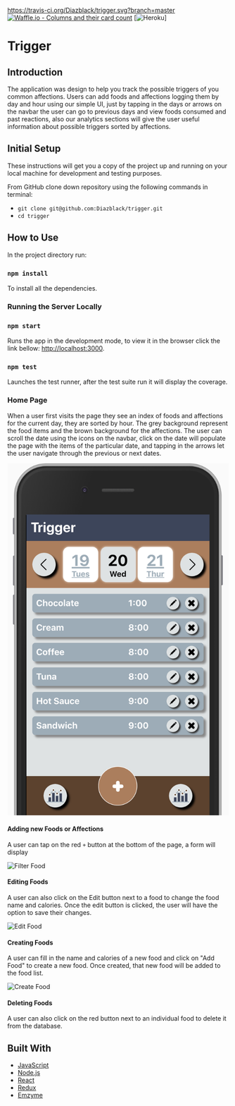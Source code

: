 https://travis-ci.org/Diazblack/trigger.svg?branch=master
[![Waffle.io - Columns and their card count](https://badge.waffle.io/prestonjarnagin/trigger_backend.svg?columns=all)](https://waffle.io/prestonjarnagin/trigger_backend)
[![Heroku](https://trigger-105.herokuapp.com/?app=heroku-badge)]

# Trigger

## Introduction
The application was design to help you track the possible triggers of you common affections. Users can add foods and affections logging them by day and hour using our simple UI, just by tapping in the days or arrows on the navbar the user can go to previous days and view foods consumed and past reactions, also our analytics sections will give the user useful information about possible triggers sorted by affections.    

## Initial Setup

These instructions will get you a copy of the project up and running on your local machine for development and testing purposes.

From GitHub clone down repository using the following commands in terminal:
* `git clone git@github.com:Diazblack/trigger.git`
* `cd trigger`

## How to Use

In the project directory run:

### `npm install`

To install all the dependencies.

### Running the Server Locally

### `npm start`

Runs the app in the development mode, to view it in the browser click the link bellow:
[http://localhost:3000](http://localhost:3000).


### `npm test`

Launches the test runner, after the test suite run it will display the coverage.

### Home Page

When a user first visits the page they see an index of foods and affections for the current day, they are sorted by hour. The grey background represent the food items and the brown background for the affections. The user can scroll the date using the icons on the navbar, click on the date will populate the page with the items of the particular date, and tapping in the arrows let the user navigate through the previous or next dates.  

![homepage](screenshots/home-page.png)

#### Adding new Foods or Affections
A user can tap on the red `+` button at the bottom of the page, a form will display 

![Filter Food](screenshots/FilterFood.png)

#### Editing Foods
A user can also click on the Edit button next to a food to change the food name and calories. Once the edit button is clicked, the user will have the option to save their changes.

![Edit Food](screenshots/editFoodInputFields.png)

#### Creating Foods
A user can fill in the name and calories of a new food and click on "Add Food" to create a new food.  Once created, that new food will be added to the food list.

![Create Food](screenshots/createFood.png)

#### Deleting Foods
A user can also click on the red button next to an individual food to delete it from the database.

## Built With

* [JavaScript](https://www.javascript.com/)
* [Node.js](https://nodejs.org/)
* [React](https://reactjs.org/)
* [Redux](https://redux.js.org/)
* [Emzyme](https://github.com/airbnb/enzyme)
